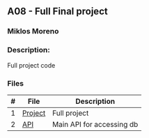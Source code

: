 ## A08 - Full Final project
### Miklos Moreno
### Description:

Full project code


### Files

|   #   | File                                                                                      | Description               |
| :---: | ----------------------------------------------------------------------------------------- | ------------------------- |
|   1   | [Project](https://github.com/It-Is-Legend27/4443-5373-A05/tree/main)                      | Full project              |
|   2   | [API](https://github.com/It-Is-Legend27/5373-MobileApps/blob/main/Assignments/A05/api.py) | Main API for accessing db |




